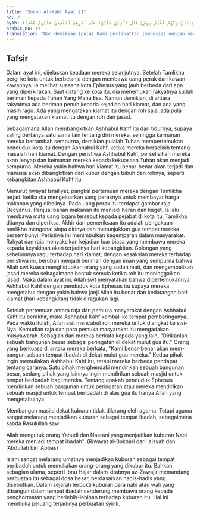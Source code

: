 ```yaml
---
title: "Surah Al-Kahf Ayat 21"
no: 21
ayah: وَكَذٰلِكَ اَعْثَرْنَا عَلَيْهِمْ لِيَعْلَمُوْٓا اَنَّ وَعْدَ اللّٰهِ حَقٌّ وَّاَنَّ السَّاعَةَ لَا رَيْبَ فِيْهَاۚ اِذْ يَتَنَازَعُوْنَ بَيْنَهُمْ اَمْرَهُمْ فَقَالُوا ابْنُوْا عَلَيْهِمْ بُنْيَانًاۗ رَبُّهُمْ اَعْلَمُ بِهِمْۗ قَالَ الَّذِيْنَ غَلَبُوْا عَلٰٓى اَمْرِهِمْ لَنَتَّخِذَنَّ عَلَيْهِمْ مَّسْجِدًا
arabic_no: ٢١
translation: "Dan demikian (pula) Kami perlihatkan (manusia) dengan mereka, agar mereka tahu, bahwa janji Allah benar, dan bahwa (kedatangan) hari Kiamat tidak ada keraguan padanya. Ketika mereka berselisih tentang urusan mereka, maka mereka berkata, “Dirikanlah sebuah bangunan di atas (gua) mereka, Tuhan mereka lebih mengetahui tentang mereka.” Orang yang berkuasa atas urusan mereka berkata, “Kami pasti akan mendirikan sebuah rumah ibadah di atasnya.”"
---
```


## Tafsir

Dalam ayat ini, dijelaskan keadaan mereka selanjutnya. Setelah Tamlikha pergi ke kota untuk berbelanja dengan membawa uang perak dari kawan-kawannya, ia melihat suasana kota Ephesus yang jauh berbeda dari apa yang diperkirakan. Saat datang ke kota itu, dia menemukan rakyatnya sudah beriman kepada Tuhan Yang Maha Esa. Namun demikian, di antara rakyatnya ada beriman penuh kepada kejadian hari kiamat, dan ada yang masih ragu. Ada yang mengatakan kiamat itu dengan roh saja, ada pula yang mengatakan kiamat itu dengan roh dan jasad.

Sebagaimana Allah membangkitkan Ashhabul Kahf itu dari tidurnya, supaya saling bertanya satu sama lain tentang diri mereka, sehingga keimanan mereka bertambah sempurna, demikian pulalah Tuhan mempertemukan penduduk kota itu dengan Ashhabul Kahf, ketika mereka berselisih tentang masalah hari kiamat. Dengan peristiwa Ashhabul Kahf, perselisihan mereka akan lenyap dan keimanan mereka kepada kekuasaan Tuhan akan menjadi sempurna. Mereka yakin bahwa hari kiamat itu benar-benar akan terjadi dan manusia akan dibangkitkan dari kubur dengan tubuh dan rohnya, seperti kebangkitan Ashhabul Kahf itu.

Menurut riwayat Israiliyat, pangkal pertemuan mereka dengan Tamlikha terjadi ketika dia mengeluarkan uang peraknya untuk membayar harga makanan yang dibelinya. Pada uang perak itu terdapat gambar raja Decyanus. Penjual bahan makanan itu menjadi heran dan kaget. Ia lalu membawa mata uang logam tersebut kepada pejabat di kota itu, Tamlikha ditanya dan diperiksa. Akhir dari pemeriksaan itu adalah pengakuan tamlikha mengenai siapa dirinya dan menunjukkan gua tempat mereka bersembunyi. Peristiwa ini menimbulkan kegemparan dalam masyarakat. Rakyat dan raja menyaksikan kejadian luar biasa yang membawa mereka kepada keyakinan akan terjadinya hari kebangkitan. Golongan yang sebelumnya ragu terhadap hari kiamat, dengan kesaksian mereka terhadap peristiwa ini, berubah menjadi beriman dengan iman yang sempurna bahwa Allah swt kuasa menghidupkan orang yang sudah mati, dan mengembalikan jasad mereka sebagaimana bentuk semula ketika roh itu meninggalkan jasad. Maka dalam ayat ini, Allah swt menyatakan bahwa dipertemukannya Ashhabul Kahf dengan penduduk kota Ephesus itu supaya mereka mengetahui dengan yakin bahwa janji Allah itu benar dan kedatangan hari kiamat (hari kebangkitan) tidak diragukan lagi.

Setelah pertemuan antara raja dan pemuka masyarakat dengan Ashhabul Kahf itu berakhir, maka Ashhabul Kahf kembali ke tempat pembaringanya. Pada waktu itulah, Allah swt mencabut roh mereka untuk diangkat ke sisi-Nya. Kemudian raja dan para pemuka masyarakat itu mengadakan musyawarah. Sebagian dari mereka berkata kepada yang lain, "Dirikanlah sebuah bangunan besar sebagai peringatan di dekat mulut gua itu." Orang yang berkuasa di antara mereka berkata, "Kami benar-benar akan mem-bangun sebuah tempat ibadah di dekat mulut gua mereka." Kedua pihak ingin memuliakan Ashhabul Kahf itu, tetapi mereka berbeda pendapat tentang caranya. Satu pihak menghendaki mendirikan sebuah bangunan besar, sedang pihak yang lainnya ingin mendirikan sebuah masjid untuk tempat beribadah bagi mereka. Tentang apakah penduduk Ephesus mendirikan sebuah bangunan untuk peringatan atau mereka mendirikan sebuah masjid untuk tempat beribadah di atas gua itu hanya Allah yang mengetahuinya.

Membangun masjid dekat kuburan tidak dilarang oleh agama. Tetapi agama sangat melarang menjadikan kuburan sebagai tempat ibadah, sebagaimana sabda Rasulullah saw:

Allah mengutuk orang Yahudi dan Nasrani yang menjadikan kuburan Nabi mereka menjadi tempat ibadah". (Riwayat al-Bukhari dari 'aisyah dan 'Abdullah bin 'Abbas)

Islam sangat melarang umatnya menjadikan kuburan sebagai tempat beribadah untuk memuliakan orang-orang yang dikubur itu. Bahkan sebagian ulama, seperti Ibnu Hajar dalam kitabnya az-Zawajir memandang perbuatan itu sebagai dosa besar, berdasarkan hadis-hadis yang disebutkan. Dalam sejarah terbukti kuburan para nabi atau wali yang dibangun dalam tempat ibadah cenderung membawa orang kepada penghormatan yang berlebih-lebihan terhadap kuburan itu. Hal ini membuka peluang terjadinya perbuatan syirik.